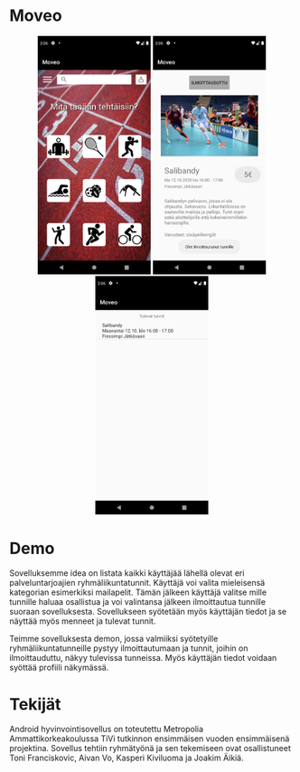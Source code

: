 # Moveo
<p align="center">
  <img src=Screenshot_1608642364.png width="200" title="hover text">
  <img src=Screenshot_1608642386.png width="200" alt="accessibility text">
  <img src=Screenshot_1608642398.png width="200" alt="accessibility text">
</p>


# Demo
Sovelluksemme idea on listata kaikki käyttäjää lähellä olevat eri palveluntarjoajien ryhmäliikuntatunnit. Käyttäjä voi valita mieleisensä kategorian esimerkiksi mailapelit. Tämän jälkeen käyttäjä valitse mille tunnille haluaa osallistua ja voi valintansa jälkeen ilmoittautua tunnille suoraan sovelluksesta. Sovellukseen syötetään myös käyttäjän tiedot ja se näyttää myös menneet ja tulevat tunnit.

Teimme sovelluksesta demon, jossa valmiiksi syötetyille ryhmäliikuntatunneille pystyy ilmoittautumaan ja tunnit, joihin on ilmoittauduttu, näkyy tulevissa tunneissa. Myös käyttäjän tiedot voidaan syöttää profiili näkymässä.



# Tekijät
Android hyvinvointisovellus on toteutettu Metropolia Ammattikorkeakoulussa TiVi tutkinnon ensimmäisen vuoden ensimmäisenä projektina. Sovellus tehtiin ryhmätyönä ja sen tekemiseen ovat osallistuneet Toni Franciskovic, Aivan Vo, Kasperi Kiviluoma ja Joakim Äikiä.

